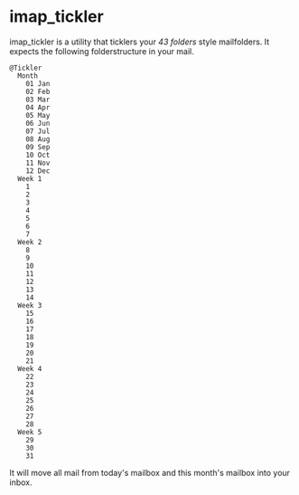 imap\_tickler
===========

imap\_tickler is a utility that ticklers your _43 folders_ style mailfolders. It expects the following folderstructure in your mail.

    @Tickler
      Month
        01 Jan
        02 Feb
        03 Mar
        04 Apr
        05 May
        06 Jun
        07 Jul
        08 Aug
        09 Sep
        10 Oct
        11 Nov
        12 Dec
      Week 1
        1
        2
        3
        4
        5
        6
        7
      Week 2
        8
        9
        10
        11
        12
        13
        14
      Week 3
        15
        16
        17
        18
        19
        20
        21
      Week 4
        22
        23
        24
        25
        26
        27
        28
      Week 5
        29
        30
        31

It will move all mail from today's mailbox and this month's mailbox into your inbox.

